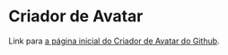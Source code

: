 # Criador de Avatar

<p>Link para
<a href="https://personas.draftbit.com/">a página inicial do Criador de Avatar do Github</a>.
</p>
 
